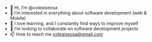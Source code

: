 - 👋 Hi, I’m @coleaiseosa
- 👀 I’m interested in everything about software development (web & Mobile)
- 🌱 I love learning, and I constantly find ways to improve myself
- 💞️ I’m looking to collaborate on software development projects
- 📫 How to reach me coleaiseosa@gmail.com

<!---
coleaiseosa/coleaiseosa is a ✨ special ✨ repository because its `README.md` (this file) appears on your GitHub profile.
You can click the Preview link to take a look at your changes.
--->
